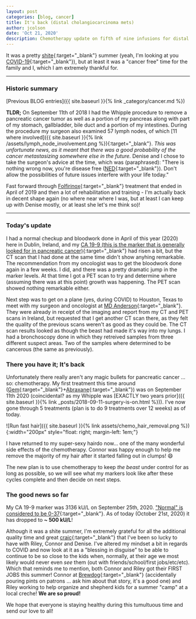 ```yaml
---
layout: post
categories: [blog, cancer]
title: It's back (distal cholangiocarcinoma mets)
author: jcolson
date: 'Oct 21, 2020'
description: Chemotherapy update on fifth of nine infusions for distal cholangiocarcinoma survivor
---
```


It was a pretty [shite](https://www.urbandictionary.com/define.php?term=shite){:target="_blank"} summer (yeah, I'm looking at you [COVID-19](https://news.google.com/covid19/map){:target="_blank"}), but at least it was a "cancer free" time for the family and I, which I am extremely thankful for.

---

### Historic summary

[Previous BLOG entries]({{ site.baseurl }}{% link _category/cancer.md %})

**TLDR;**  On September 11th of 2018 I had the Whipple procedure to remove a pancreatic cancer tumor as well as a portion of my pancreas along with part of my stomach, gallbladder, bile duct and a portion of my intestines.  During the procedure my surgeon also examined 57 lymph nodes, of which [11 where involved]({{ site.baseurl }}{% link /assets/lymph_node_involvement.png %}){:target="_blank"}.  _This was unfortunate news, as it meant that there was a good probability of the cancer metastasizing somewhere else in the future._  Denise and I chose to take the surgeon's advice at the time, which was (paraphrased): "There is nothing wrong now, you're disease free ([NED](https://en.wikipedia.org/wiki/No_Evidence_of_Disease){:target="_blank"}).  Don't allow the possibilities of future issues interfere with your life today."

Fast forward through [Folfirinox](https://en.wikipedia.org/wiki/FOLFIRINOX){:target="_blank"} treatment that ended in April of 2019 and then a lot of rehabilitation and training - I'm actually back in decent shape again (no where near where I was, but at least I can keep up with Denise mostly, or at least she let's me think so)!

---

### Today's update

I had a normal checkup and bloodwork done in April of this year (2020) here in Dublin, Ireland, and my [CA 19-9 (this is the marker that is generally looked for in pancreatic cancer)](https://en.wikipedia.org/wiki/CA19-9){:target="_blank"} had risen a bit, but the CT scan that I had done at the same time didn't show anyhing remarkable.  The recommendation from my oncologist was to get the bloodwork done again in a few weeks.  I did, and there was a pretty dramatic jump in the marker levels.  At that time I got a PET scan to try and determine where (assuming there was at this point) growth was happening.  The PET scan showed nothing remarkable either.

Next step was to get on a plane (yes, during COVID) to Houston, Texas to meet with my surgeon and oncologist at [MD Anderson](https://www.mdanderson.org/){:target="_blank"}.  They were already in receipt of the imaging and report from my CT and PET scans in Ireland, but requested that I get another CT scan there, as they felt the quality of the previous scans weren't as good as they could be.  The CT scan results looked as though the beast had made it's way into my lungs.  I had a bronchoscopy done in which they retreived samples from three different suspect areas.  Two of the samples where determined to be cancerous (the same as previously).

### There you have it; It's back

Unfortunately there really aren't any magic bullets for pancreatic cancer ... so: chemotherapy.  My first treatment this time around ([Gem](https://en.wikipedia.org/wiki/Gemcitabine){:target="_blank"}+[Abraxane](https://en.wikipedia.org/wiki/Protein-bound_paclitaxel){:target="_blank"}) was on September 11th 2020 (coincidental? as my Whipple was [EXACTLY two years prior]({{ site.baseurl }}{% link _posts/2018-09-11-surgery-is-on.html %})).  I've now gone through 5 treatments (plan is to do 9 treatments over 12 weeks) as of today.

![Run fast hair]({{ site.baseurl }}{% link assets/chemo_hair_removal.png %}){:width="200px" style="float: right; margin-left: 1em;"}

I have returned to my super-sexy hairdo now... one of the many wonderful side effects of the chemotherapy.  Connor was happy enough to help me remove the majority of my hair after it started falling out in clumps! 😄

The new plan is to use chemotherapy to keep _the beast_ under control for as long as possible, so we will see what my markers look like after these cycles complete and then decide on next steps.

### The good news so far

My CA 19-9 marker was 3136 kU/L on September 25th, 2020.  ["Normal" is considered to be 0-37](https://www.pancan.org/facing-pancreatic-cancer/diagnosis/ca19-9/#results){:target="_blank"}.  As of today (October 21st, 2020) it has dropped to **~ 500 kU/L**!

Although it was a shite summer, I'm extremely grateful for all the additional quality time and great [craic](https://www.urbandictionary.com/define.php?term=Craic){:target="_blank"} that I've been so lucky to have with Riley, Connor and Denise.  I've altered my mindset a bit in regards to COVID and now look at it as a "blessing in disguise" to be able to continue to be so close to the kids when, normally, at their age we most likely would never even _see_ them (out with friends/school/first jobs/etc/etc).  Which that reminds me to mention, both Connor and Riley got their FIRST JOBS this summer!  Connor at [Brewdog](https://www.brewdog.com/uk/bars/global/dublinoutpost){:target="_blank"} (accidentally pouring pints on patrons ... ask him about that story, it's a good one) and Riley working to help organize and shepherd kids for a summer "camp" at a local creche!  **We are so proud!**

We hope that everyone is staying healthy during this tumultuous time and send our love to all!
